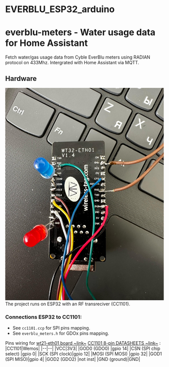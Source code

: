 # EVERBLU_ESP32_arduino
# everblu-meters - Water usage data for Home Assistant
Fetch water/gas usage data from Cyble EverBlu meters using RADIAN protocol on 433Mhz. Intergrated with Home Assistant via MQTT. 
## Hardware
![ESP32 with CC1101](board.jpg)
The project runs on ESP32 with an RF transreciver (CC1101). 

### Connections ESP32 to CC1101:

- See `cc1101.ccp` for SPI pins mapping.
- See `everblu_meters.h` for GDOx pins mapping.


Pins wiring for [wt21-eth01 board ~link~](https://files.seeedstudio.com/products/102991455/WT32-ETH01_datasheet_V1.1-%20en.pdf) [CC1101 8-pin DATASHEETS ~link~]((https://www.m2mmarket.com.tr/Data/EditorFiles/E07-M1101D-SMA_Datasheet_EN_v1.0_1.pdf)) :
|CC1101|Wemos|
|--|--|
|VCC|3V3|
|GOD0 (GDO0) |gpio 14|
|CSN (SPI chip select) |gpio 0|
|SCK (SPI clock)|gpio 12|
|MOSI (SPI MOSI) |gpio 32|
|GOD1 (SPI MISO)|gpio 4|
|GOD2 (GDO2) |not inst|
|GND (ground)|GND|

